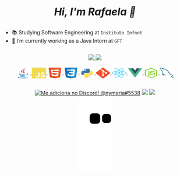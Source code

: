   **<h1 align="center">*Hi, I'm Rafaela 🚀*</h1>**
  
##

- 📚 Studying Software Engineering at `Instituto Infnet`
- 🔭 I’m currently working as a Java Intern at `GFT`

##

<div align="center"> 
  <a href="https://github.com/breves-r">
  <img height="160em" src="https://github-readme-stats.vercel.app/api/top-langs/?username=breves-r&layout=compact&langs_count=16&theme=cobalt"/>
  <img height="160em" src="https://github-readme-stats.vercel.app/api?username=breves-r&show_icons=true&theme=cobalt&include_all_commits=true&count_private=true"/> 
  
</div>
  <div align="center" valign="top"><br>
  <img align="center" alt="java" height="30" width="40" src="https://raw.githubusercontent.com/devicons/devicon/master/icons/java/java-original.svg">
  <img align="center" alt="Js" height="30" width="40" src="https://raw.githubusercontent.com/devicons/devicon/master/icons/javascript/javascript-plain.svg">
  <img align="center" alt="HTML" height="30" width="40" src="https://raw.githubusercontent.com/devicons/devicon/master/icons/html5/html5-original.svg">
  <img align="center" alt="CSS" height="30" width="40" src="https://raw.githubusercontent.com/devicons/devicon/master/icons/css3/css3-original.svg">
  <img align="center" alt="Python" height="30" width="40" src="https://raw.githubusercontent.com/devicons/devicon/master/icons/python/python-original.svg">
  <img align="center" alt="Git" height="30" width="40" src="https://raw.githubusercontent.com/devicons/devicon/master/icons/git/git-original.svg">
  <img align="center" alt="Vue" height="30" width="40" src="https://raw.githubusercontent.com/devicons/devicon/master/icons/react/react-original.svg">
  <img align="center" alt="Vue" height="30" width="40" src="https://raw.githubusercontent.com/devicons/devicon/master/icons/vuejs/vuejs-original.svg">
  <img align="center" alt="Nodejs" height="30" width="40" src="https://raw.githubusercontent.com/devicons/devicon/master/icons/nodejs/nodejs-original.svg">
  <img align="center" alt="MySQL" height="30" width="40" src="https://raw.githubusercontent.com/devicons/devicon/master/icons/mysql/mysql-original.svg"> 
</div>  
 
   ##
  
 <div align="center">

 <a href="https://discord.com/channels/nymeria#5538" target="_blank"><img title="Me adiciona no Discord! @nymeria#5538" src="https://img.shields.io/badge/Discord-7289DA?style=for-the-badge&logo=discord&logoColor=white" target="_blank"></a> 
  <a href = "mailto:rafaela.curty13@gmail.com"><img src="https://img.shields.io/badge/-Gmail-%23333?style=for-the-badge&logo=gmail&logoColor=white" target="_blank"></a>
  <a href="https://www.linkedin.com/in/curtyrafaela/" target="_blank"><img src="https://img.shields.io/badge/-LinkedIn-%230077B5?style=for-the-badge&logo=linkedin&logoColor=white" target="_blank"></a> 

   
  ![Snake animation](https://github.com/breves-r/breves-r/blob/output/github-contribution-grid-snake.svg)
 
</div>
